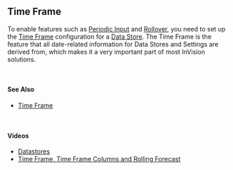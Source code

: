 
## Time Frame

To enable features such as [Periodic Input](periodicimput.md) and [Rollover](rollover.md), you need to set up the [Time Frame](timeframe.md) configuration for a [Data Store](../datastores.md). The Time Frame is the feature that all date-related information for Data Stores and Settings are derived from, which makes it a very important part of most InVision solutions.

<br/>

#### See Also  

* [Time Frame](../timeframe.md)
<br/>

#### Videos

* [Datastores](../../videos/datastores.md)
* [Time Frame, Time Frame Columns and Rolling Forecast](https://profitbasedocs.blob.core.windows.net/videos/Data%20Store%20-%20Time%20Frame%2C%20Time%20Frame%20Columns%20and%20Rolling%20Forecast.mp4)


